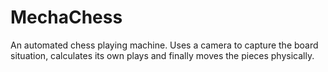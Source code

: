 # MechaChess
An automated chess playing machine. Uses a camera to capture the board situation, calculates its own plays and finally moves the pieces physically.
